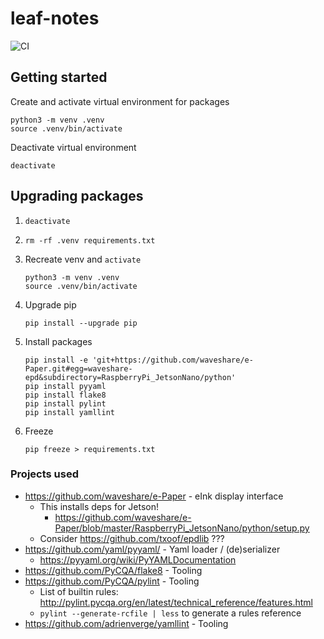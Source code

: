 # leaf-notes

![CI](https://github.com/rasmuslp/leaf-notes/workflows/CI/badge.svg)

## Getting started
Create and activate virtual environment for packages
```
python3 -m venv .venv
source .venv/bin/activate
```

Deactivate virtual environment
```
deactivate
```

## Upgrading packages
1. 
    ```
    deactivate
    ```
2. 
    ```
    rm -rf .venv requirements.txt
    ```
3. Recreate venv and `activate`
    ```
    python3 -m venv .venv
    source .venv/bin/activate
    ```
4. Upgrade pip
    ```
    pip install --upgrade pip
    ```
4. Install packages
    ```
    pip install -e 'git+https://github.com/waveshare/e-Paper.git#egg=waveshare-epd&subdirectory=RaspberryPi_JetsonNano/python'
    pip install pyyaml
    pip install flake8
    pip install pylint
    pip install yamllint
    ```
5. Freeze
    ```
    pip freeze > requirements.txt
    ```

### Projects used
* https://github.com/waveshare/e-Paper - eInk display interface
    * This installs deps for Jetson!
        * https://github.com/waveshare/e-Paper/blob/master/RaspberryPi_JetsonNano/python/setup.py
    * Consider https://github.com/txoof/epdlib ???
* https://github.com/yaml/pyyaml/ - Yaml loader / (de)serializer
    * https://pyyaml.org/wiki/PyYAMLDocumentation
* https://github.com/PyCQA/flake8 - Tooling
* https://github.com/PyCQA/pylint - Tooling
    * List of builtin rules: http://pylint.pycqa.org/en/latest/technical_reference/features.html
    * `pylint --generate-rcfile | less` to generate a rules reference
* https://github.com/adrienverge/yamllint - Tooling

